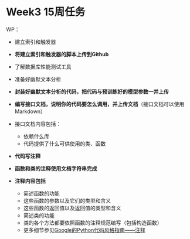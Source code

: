 # Week3 15周任务
WP：
- 建立索引和触发器
- **将建立索引和触发器的脚本上传到Github**
- 了解数据库性能测试工具

- 准备好幽默文本分析
- **封装好幽默文本分析的代码，把代码与预训练好的模型参数一并上传**
- **编写接口文档，说明你的代码要怎么调用，并上传文档**（接口文档可以使用Markdown）
- 接口文档内容包括：
  - 依赖什么库
  - 代码提供了什么可供使用的类、函数
- **代码写注释**
- **函数和类的注释使用文档字符串完成**
- **注释内容包括**
  - 简述函数的功能
  - 这些函数的参数以及它们的类型和含义
  - 这些函数的返回值以及返回值的类型和含义
  - 简述类的功能
  - 类的各个方法都要依照函数的注释规范编写（包括构造函数）
  - 更多细节参见[Google的Python代码风格指南——注释](https://zh-google-styleguide.readthedocs.io/en/latest/google-python-styleguide/python_style_rules/#comments)

